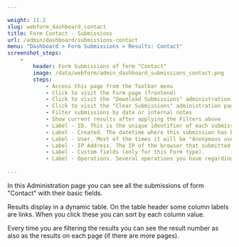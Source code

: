 ```yaml
---

weight: 11.2
slug: webform_dashboard_contact
title: Form Contact - Submissions
url: /admin/dashboard/submissions-contact
menu: "Dashboard > Form Submissions > Results: Contact"
screenshot_steps:
    -
        header: Form Submissions of form "Contact"
        image: /data/webform/admin_dashboard_submissions_contact.png
        steps:
            - Access this page from the Toolbar menu
            - Click to visit the Form page (frontend)
            - Click to visit the "Download Submissions" administration page (see more in the following screenshot)
            - Click to visit the "Clear Submissions" administration page (see more in the following screenshot)
            - Filter submissions by date or internal notes
            - Show current results after applying the Filters above
            - Label - ID. This is the unique identifier of each submission that is created by Drupal (incrementally). You can use this for unique reference. ID cannot change upon creation. Click on the ID link to open the submission individual page with all the details available.
            - Label - Created. The datetime where this submission has been saved in the database.
            - Label - User. Most of the times it will be "Anonymous user". 
            - Label - IP Address. The IP of the browser that submitted the data.
            - Label - Custom fields (only for this Form type).
            - Label - Operations. Several operations you have regarding this submission. Click the dropdown list to select an operation. Available operations here are "Edit", "View", "Resend" (if there is an email to send), "Duplicate" and "Delete".
            
---
```


In this Administration page you can see all the submissions of form "Contact" with their basic fields.

Results display in a dynamic table. On the table header some column labels are links. When you click these you can 
sort by each column value.

Every time you are filtering the results you can see the result number as also as the results on each page 
(if there are more pages).
